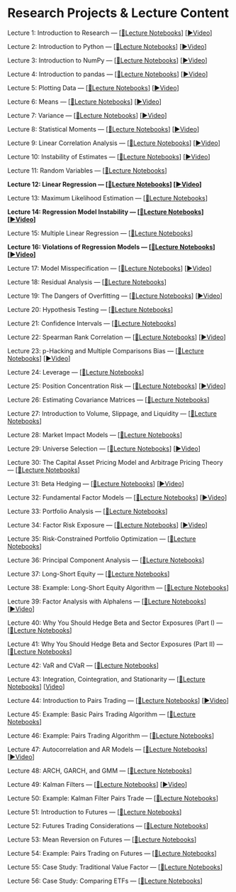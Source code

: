**Research Projects & Lecture Content**
===================


Lecture 1: Introduction to Research — [[📝Lecture Notebooks](./notebooks/lectures/Introduction_to_Research/notebook.ipynb)] [[▶️Video](https://www.youtube.com/watch?v=W-TlWzwM208)]

Lecture 2: Introduction to Python — [[📝Lecture Notebooks](./notebooks/lectures/Introduction_to_Python/notebook.ipynb)] [[▶️Video](https://www.youtube.com/watch?v=bQUWLkKzpxE)]

Lecture 3: Introduction to NumPy — [[📝Lecture Notebooks](./notebooks/lectures/Introduction_to_NumPy/notebook.ipynb)] [[▶️Video](https://www.youtube.com/watch?v=48RqKyD6fas)]

Lecture 4: Introduction to pandas — [[📝Lecture Notebooks](./notebooks/lectures/Introduction_to_Pandas/notebook.ipynb)] [[▶️Video](https://www.youtube.com/watch?v=pAkEuv1lj08)]

Lecture 5: Plotting Data — [[📝Lecture Notebooks](./notebooks/lectures/Plotting_Data/notebook.ipynb)] [[▶️Video](https://www.youtube.com/watch?v=nKq_wz3Qk8w)]

Lecture 6: Means — [[📝Lecture Notebooks](./notebooks/lectures/Means/notebook.ipynb)] [[▶️Video](https://www.youtube.com/watch?v=XYbsBsRtCjw)]

Lecture 7: Variance — [[📝Lecture Notebooks](./notebooks/lectures/Variance/notebook.ipynb)] [[▶️Video](https://www.youtube.com/watch?v=0AWY0odmjSs)]

Lecture 8: Statistical Moments — [[📝Lecture Notebooks](./notebooks/lectures/Statistical_Moments/notebook.ipynb)] [[▶️Video](https://www.youtube.com/watch?v=mkVA_xUWDI0)]

Lecture 9: Linear Correlation Analysis — [[📝Lecture Notebooks](./notebooks/lectures/Linear_Correlation_Analysis/notebook.ipynb)] [[▶️Video](https://www.youtube.com/watch?v=GM76JkrVmRk?t=2m6s)]

Lecture 10: Instability of Estimates — [[📝Lecture Notebooks](./notebooks/lectures/Instability_of_Estimates/notebook.ipynb)] [[▶️Video](https://www.youtube.com/watch?v=2pbu3_6lF40)]

Lecture 11: Random Variables — [[📝Lecture Notebooks](./notebooks/lectures/Random_Variables/notebook.ipynb)]

**Lecture 12: Linear Regression — [[📝Lecture Notebooks](./notebooks/lectures/Linear_Regression/notebook.ipynb)] [[▶️Video](https://www.youtube.com/watch?v=Af0l3TQJ3h8?t=3m36s)]**

Lecture 13: Maximum Likelihood Estimation — [[📝Lecture Notebooks](./notebooks/lectures/Maximum_Likelihood_Estimation/notebook.ipynb)]

**Lecture 14: Regression Model Instability — [[📝Lecture Notebooks](./notebooks/lectures/Regression_Model_Instability/notebook.ipynb)] [[▶️Video](https://www.youtube.com/watch?v=HMQ34PfhzGE)]**

Lecture 15: Multiple Linear Regression — [[📝Lecture Notebooks](./notebooks/lectures/Multiple_Linear_Regression/notebook.ipynb)]

**Lecture 16: Violations of Regression Models — [[📝Lecture Notebooks](./notebooks/lectures/Violations_of_Regression_Models/notebook.ipynb)] [[▶️Video](https://www.youtube.com/watch?v=xM94MRs8U3M)]**

Lecture 17: Model Misspecification — [[📝Lecture Notebooks](./notebooks/lectures/Model_Misspecification/notebook.ipynb)] [[▶️Video](https://www.youtube.com/watch?v=t4peS8Ak-sY)]

Lecture 18: Residual Analysis — [[📝Lecture Notebooks](./notebooks/lectures/Residuals_Analysis/notebook.ipynb)]

Lecture 19: The Dangers of Overfitting — [[📝Lecture Notebooks](./notebooks/lectures/The_Dangers_of_Overfitting/notebook.ipynb)] [[▶️Video](https://www.youtube.com/watch?v=KNCgvjyKrcw)]

Lecture 20: Hypothesis Testing — [[📝Lecture Notebooks](./notebooks/lectures/Hypothesis_Testing/notebook.ipynb)]

Lecture 21: Confidence Intervals — [[📝Lecture Notebooks](./notebooks/lectures/Confidence_Intervals.ipynb)]

Lecture 22: Spearman Rank Correlation — [[📝Lecture Notebooks](./notebooks/lectures/Spearman_Rank_Correlation/notebook.ipynb)] [[▶️Video](https://www.youtube.com/watch?v=GM76JkrVmRk?t=25m51s)]

Lecture 23: p-Hacking and Multiple Comparisons Bias — [[📝Lecture Notebooks](./notebooks/lectures/p-Hacking_and_Multiple_Comparisons_Bias/notebook.ipynb)] [[▶️Video](https://www.youtube.com/watch?v=YiDfbYtgUPc)]

Lecture 24: Leverage — [[📝Lecture Notebooks](./notebooks/lectures/Leverage/notebook.ipynb)]

Lecture 25: Position Concentration Risk — [[📝Lecture Notebooks](./notebooks/lectures/Position_Concentration_Risk/notebook.ipynb)] [[▶️Video](https://www.youtube.com/watch?v=I1z7B2_FarQ)]

Lecture 26: Estimating Covariance Matrices — [[📝Lecture Notebooks](./notebooks/lectures/Estimating_Covariance_Matrices/notebook.ipynb)]

Lecture 27: Introduction to Volume, Slippage, and Liquidity — [[📝Lecture Notebooks](./notebooks/lectures/Introduction_to_Volume_Slippage_and_Liquidity/notebook.ipynb)]

Lecture 28: Market Impact Models — [[📝Lecture Notebooks](./notebooks/lectures/Market_Impact_Model/notebook.ipynb)]

Lecture 29: Universe Selection — [[📝Lecture Notebooks](./notebooks/lectures/Universe_Selection/notebook.ipynb)] [[▶️Video](https://www.youtube.com/watch?v=oa5RhuHVbH0)]

Lecture 30: The Capital Asset Pricing Model and Arbitrage Pricing Theory — [[📝Lecture Notebooks](./notebooks/lectures/CAPM_and_Arbitrage_Pricing_Theory/notebook.ipynb)]

Lecture 31: Beta Hedging — [[📝Lecture Notebooks](./notebooks/lectures/Beta_Hedging/notebook.ipynb)] [[▶️Video](https://www.youtube.com/watch?v=Af0l3TQJ3h8?t=22m14s)]

Lecture 32: Fundamental Factor Models — [[📝Lecture Notebooks](./notebooks/lectures/Fundamental_Factor_Models/notebook.ipynb)] [[▶️Video](https://www.youtube.com/watch?v=P16zDtf0CE0)]

Lecture 33: Portfolio Analysis — [[📝Lecture Notebooks](./notebooks/lectures/Portfolio_Analysis/notebook.ipynb)]

Lecture 34: Factor Risk Exposure — [[📝Lecture Notebooks](./notebooks/lectures/Factor_Risk_Exposure/notebook.ipynb)] [[▶️Video](https://www.youtube.com/watch?v=Ep8Y5JfQoRg)]

Lecture 35: Risk-Constrained Portfolio Optimization — [[📝Lecture Notebooks](https://github.com/quantopian/research_public/blob/master/notebooks/lectures/Factor_Based_Risk_Management/notebook.ipynb)]

Lecture 36: Principal Component Analysis — [[📝Lecture Notebooks](./notebooks/lectures/PCA/notebook.ipynb)]

Lecture 37: Long-Short Equity — [[📝Lecture Notebooks](./notebooks/lectures/Long-Short_Equity/notebook.ipynb)]

Lecture 38: Example: Long-Short Equity Algorithm — [[📝Lecture Notebooks](./notebooks/lectures/Long-Short_Equity/notebook.ipynb)]

Lecture 39: Factor Analysis with Alphalens — [[📝Lecture Notebooks](./notebooks/lectures/Factor_Analysis/notebook.ipynb)] [[▶️Video](https://www.youtube.com/watch?v=v5IYcBxMDYE)]

Lecture 40: Why You Should Hedge Beta and Sector Exposures (Part I) — [[📝Lecture Notebooks](./notebooks/lectures/Why_Hedge_I/notebook.ipynb)]

Lecture 41: Why You Should Hedge Beta and Sector Exposures (Part II) — [[📝Lecture Notebooks](./notebooks/lectures/Why_Hedge_II/notebook.ipynb)]

Lecture 42: VaR and CVaR — [[📝Lecture Notebooks](./notebooks/lectures/VaR_and_CVaR/notebook.ipynb)]

Lecture 43: Integration, Cointegration, and Stationarity — [[📝Lecture Notebooks](./notebooks/lectures/Integration_Cointegration_and_Stationarity/notebook.ipynb)] [[Video](https://www.youtube.com/watch?v=Pn_RiDbK82M)]

Lecture 44: Introduction to Pairs Trading — [[📝Lecture Notebooks](./notebooks/lectures/Introduction_to_Pairs_Trading/notebook.ipynb)] [[▶️Video](https://www.youtube.com/watch?v=JTucMRYMOyY)]

Lecture 45: Example: Basic Pairs Trading Algorithm — [[📝Lecture Notebooks](./notebooks/lectures/Introduction_to_Pairs_Tradin/notebook.ipynbg)]

Lecture 46: Example: Pairs Trading Algorithm — [[📝Lecture Notebooks](./notebooks/lectures/Introduction_to_Pairs_Trading/notebook.ipynb)]

Lecture 47: Autocorrelation and AR Models — [[📝Lecture Notebooks](./notebooks/lectures/Autocorrelation_and_AR_Models/notebook.ipynb)] [[▶️Video](https://www.youtube.com/watch?v=fnrSZvla51Y)]

Lecture 48: ARCH, GARCH, and GMM — [[📝Lecture Notebooks](./notebooks/lectures/ARCH_GARCH_and_GMM/notebook.ipynb)]

Lecture 49: Kalman Filters — [[📝Lecture Notebooks](./notebooks/lectures/Kalman_Filters/notebook.ipynb)] [[▶️Video](https://www.youtube.com/watch?v=RxIdLu18SsE)]

Lecture 50: Example: Kalman Filter Pairs Trade — [[📝Lecture Notebooks](./notebooks/lectures/Kalman_Filters/notebook.ipynb)]

Lecture 51: Introduction to Futures — [[📝Lecture Notebooks](./notebooks/lectures/Introduction_to_Futures/notebook.ipynb)]

Lecture 52: Futures Trading Considerations — [[📝Lecture Notebooks](./notebooks/lectures/Futures_Trading_Considerations/notebook.ipynb)]

Lecture 53: Mean Reversion on Futures — [[📝Lecture Notebooks](./notebooks/lectures/Mean_Reversion_on_Futures/notebook.ipynb)]

Lecture 54: Example: Pairs Trading on Futures — [[📝Lecture Notebooks](./notebooks/lectures/Introduction_to_Pairs_Trading/notebook.ipynb)]

Lecture 55: Case Study: Traditional Value Factor — [[📝Lecture Notebooks](./notebooks/lectures/Case_Study_Traditional_Value_Factor/notebook.ipynb)]

Lecture 56: Case Study: Comparing ETFs — [[📝Lecture Notebooks](./notebooks/lectures/Case_Study_Comparing_ETFs/notebook.ipynb)]


